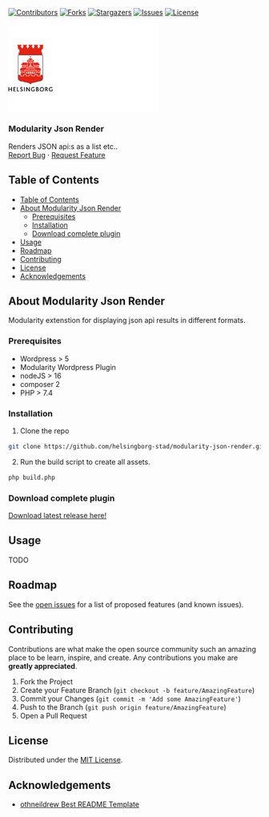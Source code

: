 <!-- SHIELDS -->
[![Contributors][contributors-shield]][contributors-url]
[![Forks][forks-shield]][forks-url]
[![Stargazers][stars-shield]][stars-url]
[![Issues][issues-shield]][issues-url]
[![License][license-shield]][license-url]

<p>
  <a href="https://github.com/helsingborg-stad/modularity-json-render">
    <img src="images/hbg-github-logo-combo.png" alt="Logo" width="300">
  </a>
</p>
<h3>Modularity Json Render</h3>
<p>
  Renders JSON api:s as a list etc..
  <br />
  <a href="https://github.com/helsingborg-stad/modularity-json-render/issues">Report Bug</a>
  ·
  <a href="https://github.com/helsingborg-stad/modularity-json-render/issues">Request Feature</a>
</p>




## Table of Contents
- [Table of Contents](#table-of-contents)
- [About Modularity Json Render](#about-modularity-json-render)
  - [Prerequisites](#prerequisites)
  - [Installation](#installation)
  - [Download complete plugin](#download-complete-plugin)
- [Usage](#usage)
- [Roadmap](#roadmap)
- [Contributing](#contributing)
- [License](#license)
- [Acknowledgements](#acknowledgements)



## About Modularity Json Render
Modularity extenstion for displaying json api results in different formats.



### Prerequisites
* Wordpress > 5
* Modularity Wordpress Plugin
* nodeJS > 16
* composer 2
* PHP > 7.4


### Installation

1. Clone the repo
```sh
git clone https://github.com/helsingborg-stad/modularity-json-render.git
```
2. Run the build script to create all assets.
```sh
php build.php
```

### Download complete plugin
[Download latest release here!](https://github.com/helsingborg-stad/modularity-json-render/releases)

## Usage
TODO


## Roadmap

See the [open issues][issues-url] for a list of proposed features (and known issues).



## Contributing

Contributions are what make the open source community such an amazing place to be learn, inspire, and create. Any contributions you make are **greatly appreciated**.

1. Fork the Project
2. Create your Feature Branch (`git checkout -b feature/AmazingFeature`)
3. Commit your Changes (`git commit -m 'Add some AmazingFeature'`)
4. Push to the Branch (`git push origin feature/AmazingFeature`)
5. Open a Pull Request



## License

Distributed under the [MIT License][license-url].



## Acknowledgements

- [othneildrew Best README Template](https://github.com/othneildrew/Best-README-Template)



<!-- MARKDOWN LINKS & IMAGES -->
<!-- https://www.markdownguide.org/basic-syntax/#reference-style-links -->
[contributors-shield]: https://img.shields.io/github/contributors/helsingborg-stad/modularity-json-render.svg?style=flat-square
[contributors-url]: https://github.com/helsingborg-stad/modularity-json-render/graphs/contributors
[forks-shield]: https://img.shields.io/github/forks/helsingborg-stad/modularity-json-render.svg?style=flat-square
[forks-url]: https://github.com/helsingborg-stad/modularity-json-render/network/members
[stars-shield]: https://img.shields.io/github/stars/helsingborg-stad/modularity-json-render.svg?style=flat-square
[stars-url]: https://github.com/helsingborg-stad/modularity-json-render/stargazers
[issues-shield]: https://img.shields.io/github/issues/helsingborg-stad/modularity-json-render.svg?style=flat-square
[issues-url]: https://github.com/helsingborg-stad/modularity-json-render/issues
[license-shield]: https://img.shields.io/github/license/helsingborg-stad/modularity-json-render.svg?style=flat-square
[license-url]: https://raw.githubusercontent.com/helsingborg-stad/modularity-json-render/master/LICENSE
